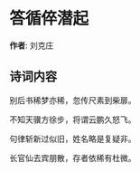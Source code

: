 # 答循倅潜起

**作者**: 刘克庄

## 诗词内容

别后书稀梦亦稀，忽传尺素到柴扉。

不知天骥方徐步，将谓云鹏久怒飞。

句律斩新过似旧，姓名略是复疑非。

长官仙去宾朋散，存者依稀有杜微。

